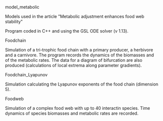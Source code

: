 model_metabolic

Models used in the article "Metabolic adjustment enhances food web stability"

Program coded in C++ and using the GSL ODE solver (v 1.13).

Foodchain

Simulation of a tri-trophic food chain with a primary producer, a herbivore and a carnivore. The program records the dynamics of the biomasses and of the metabolic rates. The data for a diagram of bifurcation are also produced (calculations of local extrema along parameter gradients).

Foodchain_Lyapunov

Simulation calculating the Lyapunov exponents of the food chain (dimension 5).

Foodweb

Simulation of a complex food web with up to 40 interactin species. Time dynamics of species biomasses and metabolic rates are recorded.
